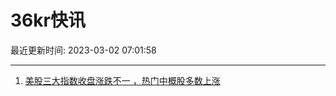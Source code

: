 # 36kr快讯

最近更新时间: 2023-03-02 07:01:58

--- 
1. [美股三大指数收盘涨跌不一 ，热门中概股多数上涨](https://www.36kr.com/newsflashes/2153507649884419) 
